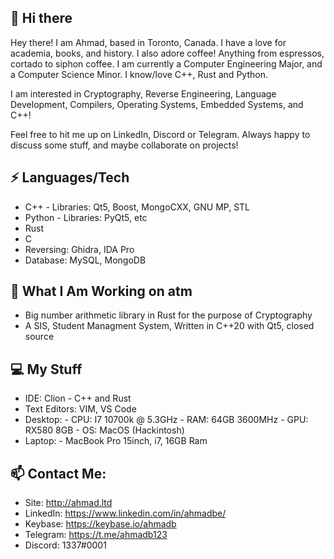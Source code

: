 
## 👋 Hi there 

Hey there! I am Ahmad, based in Toronto, Canada. 
I have a love for academia, books, and history. I also adore coffee! Anything from espressos, cortado to siphon coffee.
I am currently a Computer Engineering Major, and a Computer Science Minor. I know/love C++, Rust and Python.

I am interested in Cryptography, Reverse Engineering, Language Development, Compilers, Operating Systems, Embedded Systems, and C++!

Feel free to hit me up on LinkedIn, Discord or Telegram. Always happy to discuss some stuff, and maybe collaborate on projects!


## ⚡ Languages/Tech

 - C++ - Libraries: Qt5, Boost, MongoCXX, GNU MP, STL
 - Python   - Libraries: PyQt5, etc
 - Rust
 - C
 - Reversing: Ghidra, IDA Pro
 - Database: MySQL, MongoDB
 
##  👀 What I Am Working on atm

- Big number arithmetic library in Rust for the purpose of Cryptography
- A SIS, Student Managment System, Written in C++20 with Qt5, closed source 

##  💻 My Stuff

 - IDE: Clion - C++ and Rust
 - Text Editors: VIM, VS Code
 - Desktop:
			 -  CPU: I7 10700k @ 5.3GHz
			 -  RAM: 64GB 3600MHz
			 - GPU: RX580 8GB
			 - OS: MacOS (Hackintosh)
- Laptop:
			- MacBook Pro 15inch, i7, 16GB Ram

## 📫  Contact Me:

 - Site: http://ahmad.ltd
 - LinkedIn: https://www.linkedin.com/in/ahmadbe/
 - Keybase: https://keybase.io/ahmadb
 - Telegram: https://t.me/ahmadb123
 - Discord: 1337#0001
